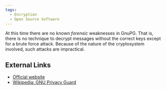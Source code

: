 ```yaml
---
tags:
  - Encryption
  - Open Source Software
---
```

At this time there are no known *forensic* weaknesses in GnuPG. That is,
there is no technique to decrypt messages without the correct keys
except for a brute force attack. Because of the nature of the
cryptosystem involved, such attacks are impractical.

## External Links

* [Official website](https://www.gnupg.org/)
* [Wikipedia: GNU Privacy Guard](https://en.wikipedia.org/wiki/GNU_Privacy_Guard)
